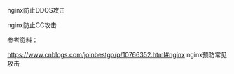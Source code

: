 nginx防止DDOS攻击



nginx防止CC攻击


参考资料：

https://www.cnblogs.com/joinbestgo/p/10766352.html#nginx    nginx预防常见攻击 
